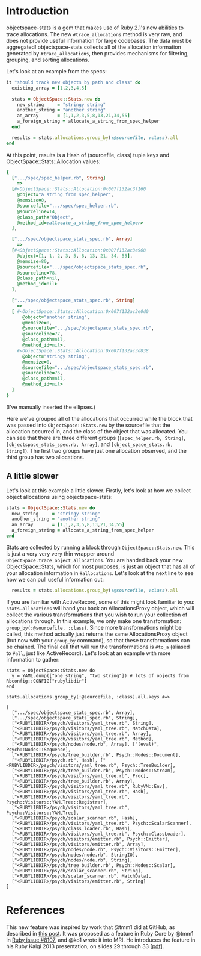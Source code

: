 Introduction
============

objectspace-stats is a gem that makes use of Ruby 2.1's new abilities to trace
allocations. The new `#trace_allocations` method is very raw, and does not
provide useful information for large codebases. The data must be aggregated!
objectspace-stats collects all of the allocation information generated by
`#trace_allocations`, then provides mechanisms for filtering, grouping, and
sorting allocations.

Let's look at an example from the specs:

```ruby
it "should track new objects by path and class" do
  existing_array = [1,2,3,4,5]

  stats = ObjectSpace::Stats.new do
    new_string     = "stringy string"
    another_string = "another string"
    an_array       = [1,1,2,3,5,8,13,21,34,55]
    a_foreign_string = allocate_a_string_from_spec_helper
  end

  results = stats.allocations.group_by(:@sourcefile, :class).all
end
```

At this point, results is a Hash of (sourcefile, class) tuple keys and ObjectSpace::Stats::Allocation values:

```ruby
{
  [".../spec/spec_helper.rb", String]
    =>
  [#<ObjectSpace::Stats::Allocation:0x007f132ac3f160
    @object="a string from spec_helper",
    @memsize=0,
    @sourcefile=".../spec/spec_helper.rb",
    @sourceline=14,
    @class_path="Object",
    @method_id=:allocate_a_string_from_spec_helper>
  ],

  [".../spec/objectspace_stats_spec.rb", Array]
    =>
  [#<ObjectSpace::Stats::Allocation:0x007f132ac3e968
    @object=[1, 1, 2, 3, 5, 8, 13, 21, 34, 55],
    @memsize=80,
    @sourcefile=".../spec/objectspace_stats_spec.rb",
    @sourceline=78,
    @class_path=nil,
    @method_id=nil>
  ],

  [".../spec/objectspace_stats_spec.rb", String]
    =>
  [ #<ObjectSpace::Stats::Allocation:0x007f132ac3e0d0
      @object="another string",
      @memsize=0,
      @sourcefile=".../spec/objectspace_stats_spec.rb",
      @sourceline=77,
      @class_path=nil,
      @method_id=nil>,
    #<ObjectSpace::Stats::Allocation:0x007f132ac3d838
      @object="stringy string",
      @memsize=0,
      @sourcefile=".../spec/objectspace_stats_spec.rb",
      @sourceline=76,
      @class_path=nil,
      @method_id=nil>
  ]
}
```

(I've manually inserted the ellipses.)

Here we've grouped all of the allocations that occurred while the block that was
passed into `ObjectSpace::Stats.new` by the sourcefile that the allocation
occurred in, and the class of the object that was allocated. You can see that
there are three different groups (`[spec_helper.rb, String]`,
`[objectspace_stats_spec.rb, Array]`, and `[object_space_stats.rb, String]`).
The first two groups have just one allocation observed, and the third group has
two allocations.

A little slower
---------------

Let's look at this example a little slower. Firstly, let's look at how we
collect object allocations using objectspace-stats:

```ruby
stats = ObjectSpace::Stats.new do
  new_string     = "stringy string"
  another_string = "another string"
  an_array       = [1,1,2,3,5,8,13,21,34,55]
  a_foreign_string = allocate_a_string_from_spec_helper
end
```

Stats are collected by running a block through `ObjectSpace::Stats.new`. This is
just a very very very thin wrapper around
`ObjectSpace.trace_object_allocations`. You are handed back your new
ObjectSpace::Stats, which for most purposes, is just an object that has all of
your allocation information in `#allocations`. Let's look at the next line to
see how we can pull useful information out:

```ruby
  results = stats.allocations.group_by(:@sourcefile, :class).all
```

If you are familiar with ActiveRecord, some of this might look familiar to you:
`stats.allocations` will hand you back an AllocationsProxy object, which will
collect the various transformations that you wish to run your collection of
allocations through. In this example, we only make one transformation:
`group_by(:@sourcefile, :class)`. Since more transformations might be called,
this method actually just returns the same AllocationsProxy object (but now with
your `group_by` command), so that these transformations can be chained. The
final call that will run the transformations is `#to_a` (aliased to `#all`, just
like ActiveRecord). Let's look at an example with more information to gather:

```
stats = ObjectSpace::Stats.new do
  y = YAML.dump(["one string", "two string"]) # lots of objects from Rbconfig::CONFIG["rubylibdir"]
end

stats.allocations.group_by(:@sourcefile, :class).all.keys #=>

[
  [".../spec/objectspace_stats_spec.rb", Array],
  [".../spec/objectspace_stats_spec.rb", String],
  ["<RUBYLIBDIR>/psych/visitors/yaml_tree.rb", String],
  ["<RUBYLIBDIR>/psych/visitors/yaml_tree.rb", MatchData],
  ["<RUBYLIBDIR>/psych/visitors/yaml_tree.rb", Array],
  ["<RUBYLIBDIR>/psych/visitors/yaml_tree.rb", Method],
  ["<RUBYLIBDIR>/psych/nodes/node.rb", Array], ["(eval)", Psych::Nodes::Sequence],
  ["<RUBYLIBDIR>/psych/tree_builder.rb", Psych::Nodes::Document],
  ["<RUBYLIBDIR>/psych.rb", Hash], ["<RUBYLIBDIR>/psych/visitors/yaml_tree.rb", Psych::TreeBuilder],
  ["<RUBYLIBDIR>/psych/tree_builder.rb", Psych::Nodes::Stream],
  ["<RUBYLIBDIR>/psych/visitors/yaml_tree.rb", Proc],
  ["<RUBYLIBDIR>/psych/tree_builder.rb", Array],
  ["<RUBYLIBDIR>/psych/visitors/yaml_tree.rb", RubyVM::Env],
  ["<RUBYLIBDIR>/psych/visitors/yaml_tree.rb", Hash],
  ["<RUBYLIBDIR>/psych/visitors/yaml_tree.rb", Psych::Visitors::YAMLTree::Registrar],
  ["<RUBYLIBDIR>/psych/visitors/yaml_tree.rb", Psych::Visitors::YAMLTree],
  ["<RUBYLIBDIR>/psych/scalar_scanner.rb", Hash],
  ["<RUBYLIBDIR>/psych/visitors/yaml_tree.rb", Psych::ScalarScanner],
  ["<RUBYLIBDIR>/psych/class_loader.rb", Hash],
  ["<RUBYLIBDIR>/psych/visitors/yaml_tree.rb", Psych::ClassLoader],
  ["<RUBYLIBDIR>/psych/visitors/emitter.rb", Psych::Emitter],
  ["<RUBYLIBDIR>/psych/visitors/emitter.rb", Array],
  ["<RUBYLIBDIR>/psych/nodes/node.rb", Psych::Visitors::Emitter],
  ["<RUBYLIBDIR>/psych/nodes/node.rb", StringIO],
  ["<RUBYLIBDIR>/psych/nodes/node.rb", String],
  ["<RUBYLIBDIR>/psych/tree_builder.rb", Psych::Nodes::Scalar],
  ["<RUBYLIBDIR>/psych/scalar_scanner.rb", String],
  ["<RUBYLIBDIR>/psych/scalar_scanner.rb", MatchData],
  ["<RUBYLIBDIR>/psych/visitors/emitter.rb", String]
]
```


References
==========

This new feature was inspired by work that @tmm1 did at GitHub, as
described in
[this post](https://github.com/blog/1489-hey-judy-don-t-make-it-bad). It was
proposed as a feature in Ruby Core by @tmm1 in
[Ruby issue #8107](http://bugs.ruby-lang.org/issues/8107), and @ko1 wrote it
into MRI. He introduces the feature in his Ruby Kaigi 2013 presentation, on
slides 29 through 33
[[pdf](http://www.atdot.net/~ko1/activities/RubyKaigi2013-ko1.pdf)].

